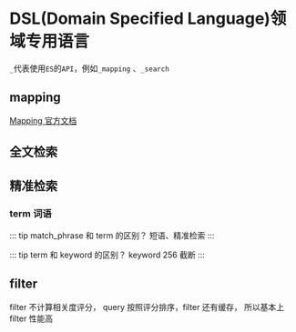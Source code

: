 # DSL(Domain Specified Language)领域专用语言

`_`代表使用`ES`的`API`，例如`_mapping` 、`_search`

## mapping

[Mapping 官方文档](https://www.elastic.co/guide/en/elasticsearch/reference/current/mapping.html?baymax=rec&rogue=pop-1&elektra=docs)

## 全文检索

## 精准检索

### term 词语

::: tip match_phrase 和 term 的区别？
    短语、精准检索
:::

::: tip term 和 keyword 的区别？
keyword 256 截断
:::

## filter

filter 不计算相关度评分， query 按照评分排序，filter 还有缓存， 所以基本上 filter 性能高